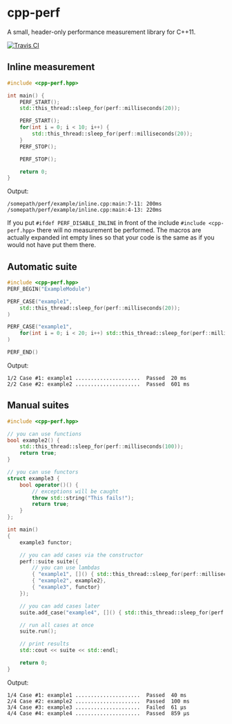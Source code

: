 cpp-perf
========

A small, header-only performance measurement library for C++11.


[![Travis CI](https://travis-ci.org/f-koehler/cpp-perf.svg?branch=master)](https://travis-ci.org/f-koehler/cpp-perf)


Inline measurement
------------------
``` c++
#include <cpp-perf.hpp>

int main() {
    PERF_START();
    std::this_thread::sleep_for(perf::milliseconds(20));

    PERF_START();
    for(int i = 0; i < 10; i++) {
        std::this_thread::sleep_for(perf::milliseconds(20));
    }
    PERF_STOP();

    PERF_STOP();

    return 0;
}
```

Output:
```
/somepath/perf/example/inline.cpp:main:7-11: 200ms
/somepath/perf/example/inline.cpp:main:4-13: 220ms
```
If you put ```#ifdef PERF_DISABLE_INLINE``` in front of the include ```#include <cpp-perf.hpp>``` there will no measurement be performed. The macros are actually expanded int empty lines so that your code is the same as if you would not have put them there.


Automatic suite
---------------

``` c++
#include <cpp-perf.hpp>
PERF_BEGIN("ExampleModule")

PERF_CASE("example1",
    std::this_thread::sleep_for(perf::milliseconds(20));
)

PERF_CASE("example1",
    for(int i = 0; i < 20; i++) std::this_thread::sleep_for(perf::milliseconds(30));
)

PERF_END()
```

Output:
```
1/2 Case #1: example1 .....................  Passed  20 ms
2/2 Case #2: example2 .....................  Passed  601 ms
```


Manual suites
-------------

``` c++
#include <cpp-perf.hpp>

// you can use functions
bool example2() {
    std::this_thread::sleep_for(perf::milliseconds(100));
    return true;
}

// you can use functors
struct example3 {
    bool operator()() {
        // exceptions will be caught
        throw std::string("This fails!");
        return true;
    }
};

int main()
{
    example3 functor;

    // you can add cases via the constructor
    perf::suite suite({
        // you can use lambdas
        { "example1", []() { std::this_thread::sleep_for(perf::milliseconds(40)); return true; } },
        { "example2", example2},
        { "example3", functor}
    });

    // you can add cases later
    suite.add_case("example4", []() { std::this_thread::sleep_for(perf::microseconds(800)); return true; });

    // run all cases at once
    suite.run();

    // print results
    std::cout << suite << std::endl;

    return 0;
}
```

Output:
```
1/4 Case #1: example1 .....................  Passed  40 ms
2/4 Case #2: example2 .....................  Passed  100 ms
3/4 Case #3: example3 .....................  Failed  61 μs
4/4 Case #4: example4 .....................  Passed  859 μs
```
